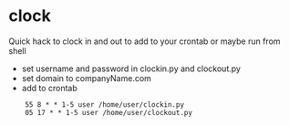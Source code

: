 clock
=====

Quick hack to clock in and out to add to your crontab or maybe run from shell

* set username and password in clockin.py and clockout.py
* set domain to companyName.com
* add to crontab

```
	55 8 * * 1-5 user /home/user/clockin.py
	05 17 * * 1-5 user /home/user/clockout.py
```
